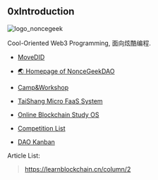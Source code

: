 ## 0xIntroduction

<!--

**Here are some ideas to get you started:**

🙋‍♀️ A short introduction - what is your organization all about?
🌈 Contribution guidelines - how can the community get involved?
👩‍💻 Useful resources - where can the community find your docs? Is there anything else the community should know?
🍿 Fun facts - what does your team eat for breakfast?
🧙 Remember, you can do mighty things with the power of [Markdown](https://docs.github.com/github/writing-on-github/getting-started-with-writing-and-formatting-on-github/basic-writing-and-formatting-syntax)
-->

![logo_noncegeek](https://user-images.githubusercontent.com/12784118/200440329-66ad4ddc-9997-4018-8607-e78063b3c951.png)


Cool-Oriented Web3 Programming, 面向炫酷编程.

- [MoveDID](https://movedid.build)
- [🌏 Homepage of NonceGeekDAO](https://noncegeek.com)
- [Camp&Workshop](https://github.com/WeLightProject/Web3-dApp-Camp/discussions)

- [TaiShang Micro FaaS System](https://faas.noncegeek.com/)
- [Online Blockchain Study OS](http://os.doge.university/)
- [Competition List](https://github.com/orgs/WeLightProject/projects/4/views/1)
- [DAO Kanban](https://dao.noncegeek.com/)

Article List:

> https://learnblockchain.cn/column/2


